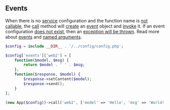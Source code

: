 ## Events
<p>When there is no <a href="https://github.com/mvc5/mvc5/blob/master/config/service.php">service</a> configuration and the function name is <a href="https://github.com/mvc5/mvc5/blob/master/src/Resolver/Resolver.php#L182">not callable</a>, the <a href="https://github.com/mvc5/mvc5/blob/master/src/Resolver/Resolver.php#L67">call</a> method will <a href="https://github.com/mvc5/mvc5/blob/master/src/Resolver/Resolver.php#L183">create</a> an <a href="https://github.com/mvc5/mvc5/blob/master/src/Event.php">event</a> object and <a href="https://github.com/mvc5/mvc5/blob/master/src/Resolver/Generator.php#L30">invoke</a> it. If an event configuration <a href="https://github.com/mvc5/mvc5/blob/master/src/Resolver/Generator.php#L62">does not exist</a>, then an <a href="https://github.com/mvc5/mvc5/blob/master/src/Resolver/Exception.php">exception will be thrown</a>. Read more about <a href="/overview/#events">events</a> and <a href="/overview/#named-arguments">named arguments</a>.</p>
 
```php
$config = include __DIR__ . '/../config/config.php';

$config['events']['web2'] = [
    function($model, $msg) {
        return $model . ' ' . $msg;
    },    
    function($response, $model) {
        $response->setContent($model);
        $response->send();
    }
];

(new App($config))->call('web2', ['model' => 'Hello', 'msg' => 'World!']);
```
